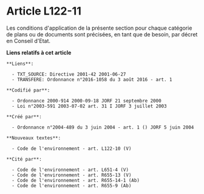 # Article L122-11

Les conditions d'application de la présente section pour chaque catégorie de plans ou de documents sont précisées, en tant
que de besoin, par décret en Conseil d'Etat.

**Liens relatifs à cet article**

	**Liens**:

	  - TXT_SOURCE: Directive 2001-42 2001-06-27
	  - TRANSFERE: Ordonnance n°2016-1058 du 3 août 2016 - art. 1

	**Codifié par**:

	  - Ordonnance 2000-914 2000-09-18 JORF 21 septembre 2000
	  - Loi n°2003-591 2003-07-02 art. 31 I JORF 3 juillet 2003

	**Créé par**:

	  - Ordonnance n°2004-489 du 3 juin 2004 - art. 1 () JORF 5 juin 2004

	**Nouveaux textes**:

	  - Code de l'environnement - art. L122-10 (V)

	**Cité par**:

	  - Code de l'environnement - art. L651-4 (V)
	  - Code de l'environnement - art. R655-13 (V)
	  - Code de l'environnement - art. R655-14-1 (Ab)
	  - Code de l'environnement - art. R655-9 (Ab)
